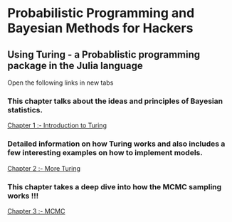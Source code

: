 # Probabilistic Programming and Bayesian Methods for Hackers
## Using Turing - a Probablistic programming package in the Julia language

Open the following links in new tabs


### This chapter talks about the ideas and principles of Bayesian statistics.
[Chapter 1 :- Introduction to Turing](https://abid8042.github.io/Probabilistic-Programming-and-Bayesian-Methods-for-Hackers-in-Julia/Ch1_Introduction_Julia.html)

### Detailed information on how Turing works and also includes a few interesting examples on how to implement models.
[Chapter 2 :- More Turing](https://abid8042.github.io/Probabilistic-Programming-and-Bayesian-Methods-for-Hackers-in-Julia/Ch_2_More_Turing.html)

### This chapter takes a deep dive into how the MCMC sampling works !!!
[Chapter 3 :- MCMC](https://abid8042.github.io/Probabilistic-Programming-and-Bayesian-Methods-for-Hackers-in-Julia/Ch_3_MCMC.html)






